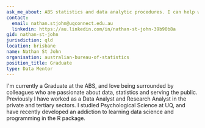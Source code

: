 ```yaml
---
ask_me_about: ABS statistics and data analytic procedures. I can help with determining what data the ABS can offer and how to retrieve it. Also I can assist in project design.
contact:
  email: nathan.stjohn@uqconnect.edu.au
  linkedin: https://au.linkedin.com/in/nathan-st-john-39b90b8a
gid: nathan-st-john
jurisdiction: qld
location: brisbane
name: Nathan St John
organisation: australian-bureau-of-statistics
position_title: Graduate
type: Data Mentor
---
```


I'm currently a Graduate at the ABS, and love being surrounded by colleagues  who are passionate about data, statistics and serving the public. Previously I have worked as a Data Analyst and Research Analyst in the private and tertiary sectors. I studied Psychological Science at UQ, and have recently developed an addiction to learning data science and programming in the R package.